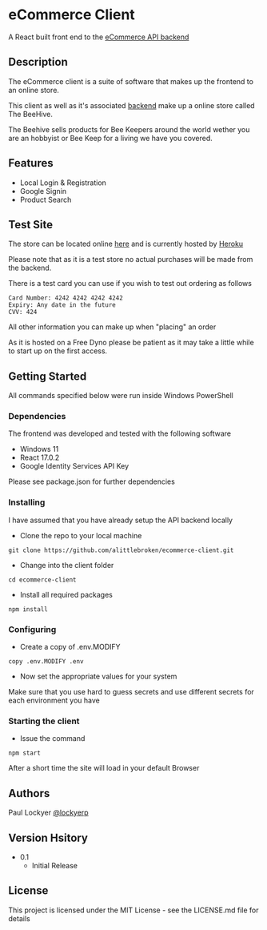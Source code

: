 # eCommerce Client

A React built front end to the [eCommerce API backend](https://github.com/alittlebroken/ecommerce)

## Description

The eCommerce client is a suite of software that makes up the frontend to an online store. 

This client as well as it's associated [backend](https://github.com/alittlebroken/ecommerce) make up a online store called The BeeHive.

The Beehive sells products for Bee Keepers around the world wether you are an hobbyist or Bee Keep for a living we have you covered.

## Features

 - Local Login & Registration
 - Google Signin
 - Product Search

## Test Site
The store can be located online [here](https://evening-dusk-31687.herokuapp.com/) and is currently hosted by [Heroku](https://heroku.com)

Please note that as it is a test store no actual purchases will be made from the backend.

There is a test card you can use if you wish to test out ordering as follows

```
Card Number: 4242 4242 4242 4242
Expiry: Any date in the future
CVV: 424
```

All other information you can make up when "placing" an order

As it is hosted on a Free Dyno please be patient as it may take a little while to start up on the first access.

## Getting Started

All commands specified below were run inside Windows PowerShell

### Dependencies

The frontend was developed and tested with the following software

- Windows 11
- React 17.0.2
- Google Identity Services API Key

Please see package.json for further dependencies

### Installing

I have assumed that you have already setup the API backend locally

- Clone the repo to your local machine
```
git clone https://github.com/alittlebroken/ecommerce-client.git
```

- Change into the client folder
```
cd ecommerce-client
```

- Install all required packages
```
npm install
```

### Configuring

* Create a copy of .env.MODIFY
```
copy .env.MODIFY .env
```

* Now set the appropriate values for your system

Make sure that you use hard to guess secrets and use different secrets for each environment you have

### Starting the client

- Issue the command
```
npm start
```

After a short time the site will load in your default Browser

## Authors

Paul Lockyer
[@lockyerp](https://twitter.com/lockyerp)

## Version Hsitory

- 0.1
   - Initial Release

## License

This project is licensed under the MIT License - see the LICENSE.md file for details